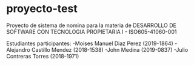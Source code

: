 # proyecto-test
Proyecto de sistema de nomina para la materia de DESARROLLO DE SOFTWARE CON TECNOLOGIA PROPIETARIA I - ISO605-41060-001

Estudiantes participantes:
-Moises Manuel Diaz Perez (2019-1864)
-Alejandro Castillo Mendez (2018-1538)
-John Medina (2019-0837)
-Julio Contreras Torres (2018-1971)
